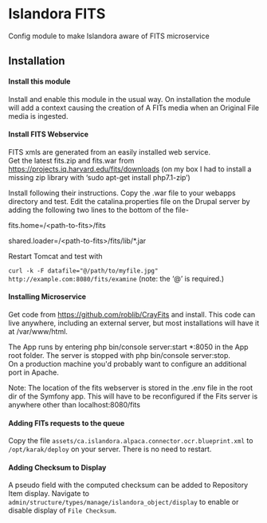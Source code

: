 # Islandora FITS
Config module to make Islandora aware of FITS microservice



## Installation
#### Install this module
Install and enable this module in the usual way.  On installation the module will 
add a context causing the creation of A FITs media when an Original File media is ingested.


#### Install FITS Webservice
FITS xmls are generated from an easily installed web service.  
Get the latest fits.zip and fits.war from https://projects.iq.harvard.edu/fits/downloads
(on my box I had to install a missing zip library with 
‘sudo apt-get install php7.1-zip’)

Install following their instructions.
Copy the .war file to your webapps directory  and test.
Edit the catalina.properties file on the Drupal server by adding the 
following two lines to the bottom of the file-

fits.home=/\<path-to-fits>/fits

shared.loader=/\<path-to-fits>/fits/lib/*.jar

Restart Tomcat and test with 

`curl -k -F datafile="@/path/to/myfile.jpg" http://example.com:8080/fits/examine`
(note: the ‘@’ is required.)

#### Installing Microservice 
Get code from https://github.com/roblib/CrayFits and install.  This code can live anywhere, including an external server, 
but most installations will have it at /var/www/html.

The App runs by entering php bin/console server:start *:8050 in the App 
root folder.
The server is stopped with php bin/console server:stop.  
On a production machine you'd probably want to configure an additional 
port in Apache.


Note: The location of the fits webserver is stored in the .env file in the 
root dir of the Symfony app.  This will have to be reconfigured if the Fits 
server is anywhere other than localhost:8080/fits


#### Adding FITs requests to the queue
Copy the file `assets/ca.islandora.alpaca.connector.ocr.blueprint.xml` 
to `/opt/karak/deploy` on your server.  There is no need to restart.


#### Adding Checksum to Display
A pseudo field with the computed checksum can be added to Repository Item 
display.  Navigate to `admin/structure/types/manage/islandora_object/display` 
to enable or disable display of `File Checksum`.  
